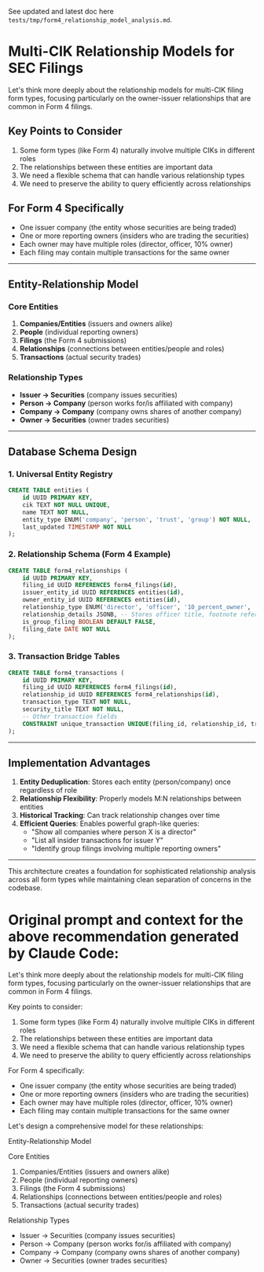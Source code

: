 See updated and latest doc here `tests/tmp/form4_relationship_model_analysis.md`.

# Multi-CIK Relationship Models for SEC Filings

Let's think more deeply about the relationship models for multi-CIK filing form types, focusing particularly on the owner-issuer relationships that are common in Form 4 filings.

## Key Points to Consider

1. Some form types (like Form 4) naturally involve multiple CIKs in different roles  
2. The relationships between these entities are important data  
3. We need a flexible schema that can handle various relationship types  
4. We need to preserve the ability to query efficiently across relationships  

## For Form 4 Specifically

- One issuer company (the entity whose securities are being traded)  
- One or more reporting owners (insiders who are trading the securities)  
- Each owner may have multiple roles (director, officer, 10% owner)  
- Each filing may contain multiple transactions for the same owner  

---

## Entity-Relationship Model

### Core Entities

1. **Companies/Entities** (issuers and owners alike)  
2. **People** (individual reporting owners)  
3. **Filings** (the Form 4 submissions)  
4. **Relationships** (connections between entities/people and roles)  
5. **Transactions** (actual security trades)  

### Relationship Types

- **Issuer → Securities** (company issues securities)  
- **Person → Company** (person works for/is affiliated with company)  
- **Company → Company** (company owns shares of another company)  
- **Owner → Securities** (owner trades securities)  

---

## Database Schema Design

### 1. Universal Entity Registry

```sql
CREATE TABLE entities (
    id UUID PRIMARY KEY,
    cik TEXT NOT NULL UNIQUE,
    name TEXT NOT NULL,
    entity_type ENUM('company', 'person', 'trust', 'group') NOT NULL,
    last_updated TIMESTAMP NOT NULL
);
```

### 2. Relationship Schema (Form 4 Example)

```sql
CREATE TABLE form4_relationships (
    id UUID PRIMARY KEY,
    filing_id UUID REFERENCES form4_filings(id),
    issuer_entity_id UUID REFERENCES entities(id),
    owner_entity_id UUID REFERENCES entities(id),
    relationship_type ENUM('director', 'officer', '10_percent_owner', 'other') NOT NULL,
    relationship_details JSONB, -- Stores officer title, footnote references, etc.
    is_group_filing BOOLEAN DEFAULT FALSE,
    filing_date DATE NOT NULL
);
```

### 3. Transaction Bridge Tables

```sql
CREATE TABLE form4_transactions (
    id UUID PRIMARY KEY,
    filing_id UUID REFERENCES form4_filings(id),
    relationship_id UUID REFERENCES form4_relationships(id),
    transaction_type TEXT NOT NULL,
    security_title TEXT NOT NULL,
    -- Other transaction fields
    CONSTRAINT unique_transaction UNIQUE(filing_id, relationship_id, transaction_type)
);
```

---

## Implementation Advantages

1. **Entity Deduplication**: Stores each entity (person/company) once regardless of role  
2. **Relationship Flexibility**: Properly models M:N relationships between entities  
3. **Historical Tracking**: Can track relationship changes over time  
4. **Efficient Queries**: Enables powerful graph-like queries:
   - "Show all companies where person X is a director"
   - "List all insider transactions for issuer Y"
   - "Identify group filings involving multiple reporting owners"

---

This architecture creates a foundation for sophisticated relationship analysis across all form types while maintaining clean separation of concerns in the codebase.

# Original prompt and context for the above recommendation generated by Claude Code:

  Let's think more deeply about the relationship models for multi-CIK filing form types, focusing particularly on the owner-issuer
  relationships that are common in Form 4 filings.

  Key points to consider:
  1. Some form types (like Form 4) naturally involve multiple CIKs in different roles
  2. The relationships between these entities are important data
  3. We need a flexible schema that can handle various relationship types
  4. We need to preserve the ability to query efficiently across relationships

  For Form 4 specifically:
  - One issuer company (the entity whose securities are being traded)
  - One or more reporting owners (insiders who are trading the securities)
  - Each owner may have multiple roles (director, officer, 10% owner)
  - Each filing may contain multiple transactions for the same owner

  Let's design a comprehensive model for these relationships:

  Entity-Relationship Model

  Core Entities

  1. Companies/Entities (issuers and owners alike)
  2. People (individual reporting owners)
  3. Filings (the Form 4 submissions)
  4. Relationships (connections between entities/people and roles)
  5. Transactions (actual security trades)

  Relationship Types

  - Issuer → Securities (company issues securities)
  - Person → Company (person works for/is affiliated with company)
  - Company → Company (company owns shares of another company)
  - Owner → Securities (owner trades securities)